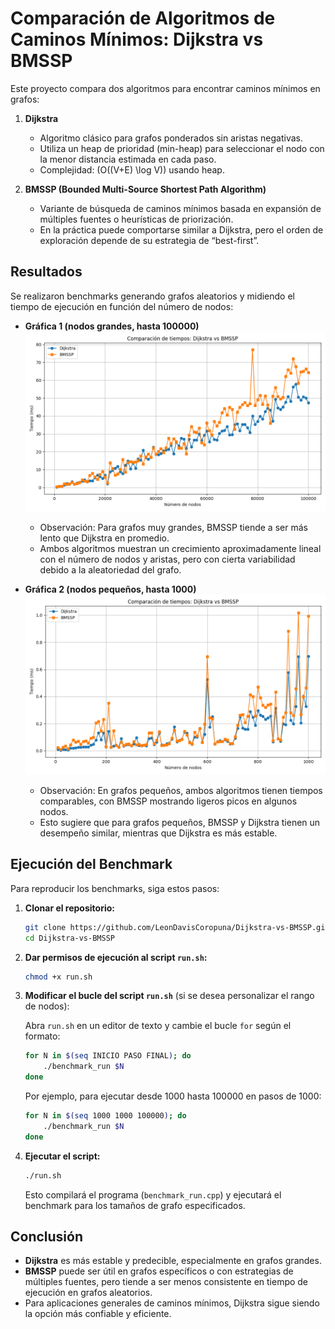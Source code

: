 # Comparación de Algoritmos de Caminos Mínimos: Dijkstra vs BMSSP

Este proyecto compara dos algoritmos para encontrar caminos mínimos en grafos:

1. **Dijkstra**

   * Algoritmo clásico para grafos ponderados sin aristas negativas.
   * Utiliza un heap de prioridad (min-heap) para seleccionar el nodo con la menor distancia estimada en cada paso.
   * Complejidad: (O((V+E) \log V)) usando heap.

2. **BMSSP (Bounded Multi-Source Shortest Path Algorithm)**

   * Variante de búsqueda de caminos mínimos basada en expansión de múltiples fuentes o heurísticas de priorización.
   * En la práctica puede comportarse similar a Dijkstra, pero el orden de exploración depende de su estrategia de “best-first”.

## Resultados

Se realizaron benchmarks generando grafos aleatorios y midiendo el tiempo de ejecución en función del número de nodos:

* **Gráfica 1 (nodos grandes, hasta 100000)**
  ![Grafica1](results/1000-1000-100000.png)

  * Observación: Para grafos muy grandes, BMSSP tiende a ser más lento que Dijkstra en promedio.
  * Ambos algoritmos muestran un crecimiento aproximadamente lineal con el número de nodos y aristas, pero con cierta variabilidad debido a la aleatoriedad del grafo.

* **Gráfica 2 (nodos pequeños, hasta 1000)**
  ![Grafica2](results/10-10-1000.png)

  * Observación: En grafos pequeños, ambos algoritmos tienen tiempos comparables, con BMSSP mostrando ligeros picos en algunos nodos.
  * Esto sugiere que para grafos pequeños, BMSSP y Dijkstra tienen un desempeño similar, mientras que Dijkstra es más estable.

## Ejecución del Benchmark

Para reproducir los benchmarks, siga estos pasos:

1. **Clonar el repositorio:**

   ```bash
   git clone https://github.com/LeonDavisCoropuna/Dijkstra-vs-BMSSP.git
   cd Dijkstra-vs-BMSSP
   ```

2. **Dar permisos de ejecución al script `run.sh`:**

   ```bash
   chmod +x run.sh
   ```

3. **Modificar el bucle del script `run.sh`** (si se desea personalizar el rango de nodos):

   Abra `run.sh` en un editor de texto y cambie el bucle `for` según el formato:

   ```bash
   for N in $(seq INICIO PASO FINAL); do
       ./benchmark_run $N
   done
   ```

   Por ejemplo, para ejecutar desde 1000 hasta 100000 en pasos de 1000:

   ```bash
   for N in $(seq 1000 1000 100000); do
       ./benchmark_run $N
   done
   ```

4. **Ejecutar el script:**

   ```bash
   ./run.sh
   ```

   Esto compilará el programa (`benchmark_run.cpp`) y ejecutará el benchmark para los tamaños de grafo especificados.

## Conclusión

* **Dijkstra** es más estable y predecible, especialmente en grafos grandes.
* **BMSSP** puede ser útil en grafos específicos o con estrategias de múltiples fuentes, pero tiende a ser menos consistente en tiempo de ejecución en grafos aleatorios.
* Para aplicaciones generales de caminos mínimos, Dijkstra sigue siendo la opción más confiable y eficiente.
